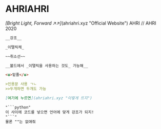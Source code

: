 # AHRIAHRI
_[Bright Light,
Forward ↗↗]_(ahriahri.xyz "Official Website")
AHRI // AHRI 2020



```markdown
__강조__
```
```markdown
_이탤릭체_
```
```markdown
~~취소선~~
```
```markdown
__볼드에서 _이탤릭을 사용하는 것도_ 가능해__
```
```markdown
<u>밑줄</u>
```
```markdown
>인용문 사용 ㄱㄴ
>>두개하면 두개도 가능
```
```markdown
[여기에 누르면](ahriahri.xyz "이렇게 뜨지")
```
```markdown
"```python"
이 사이에 코드를 넣으면 언어에 맞게 강조가 되지!
"```"
물론 ""는 없애줘
```
